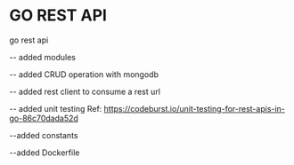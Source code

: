 # GO REST API
go rest api 

-- added modules

-- added CRUD operation with mongodb

-- added rest client to consume a rest url

-- added unit testing Ref: https://codeburst.io/unit-testing-for-rest-apis-in-go-86c70dada52d

--added constants

--added Dockerfile 
